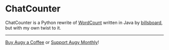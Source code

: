 # ChatCounter
ChatCounter is a Python rewrite of [WordCount](https://github.com/billsboard/WordCount) written in Java by [billsboard](https://github.com/billsboard), but with my own twist to it.

---

[Buy Augy a Coffee](https://donate.stripe.com/28o2akeAr3hv0DK6oo) or [Support Augy Monthly](https://donate.stripe.com/6oEbKUdwn9FTgCI7st)!
